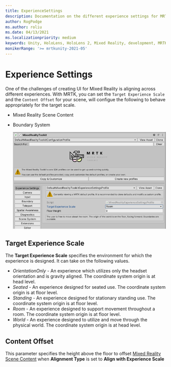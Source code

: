 ```yaml
---
title: ExperienceSettings
description: Documentation on the different experience settings for MRTK
author: RogPodge
ms.author: roliu
ms.date: 04/13/2021
ms.localizationpriority: medium
keywords: Unity, HoloLens, HoloLens 2, Mixed Reality, development, MRTK
monikerRange: '>= mrtkunity-2021-05'
---
```


# Experience Settings

One of the challenges of creating UI for Mixed Reality is aligning across different experiences. With MRTK, you can set the `Target Experience Scale` and the `Content Offset` for your scene, will configue the following 
to behave appropriately for the target scale.

- Mixed Reality Scene Content
- Boundary System

  ![Experience Settings in the MRTK Configuration Profile](../images/experience-settings/ExperienceSettings.png)

## Target Experience Scale

The **Target Experience Scale** specifies the environment for which the experience is designed. It can take on the following values.

* *OrientationOnly* - An experience which utilizes only the headset orientation and is gravity aligned. The coordinate system origin is at head level.
* *Seated* - An experience designed for seated use. The coordinate system origin is at floor level.
* *Standing* - An experience designed for stationary standing use. The coordinate system origin is at floor level.
* *Room* - An experience designed to support movement throughout a room. The coordinate system origin is at floor level.
* *World* - An experience designed to utilize and move through the physical world. The coordinate system origin is at head level.

## Content Offset

This parameter specifies the height above the floor to offset [Mixed Reality Scene Content](scene-content.md) when **Alignment Type** is set to **Align with Experience Scale**